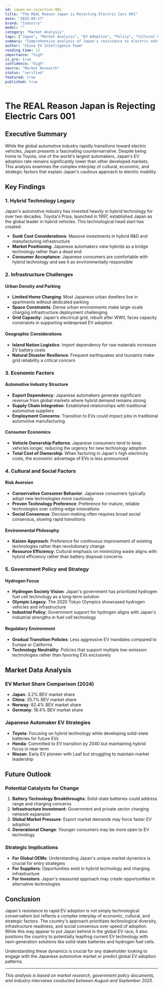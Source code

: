 ```yaml
---
id: japan-ev-rejection-001
title: "The REAL Reason Japan is Rejecting Electric Cars 001"
date: "2025-09-27"
brand: "Industry"
model: ""
category: "Market Analysis"
tags: ["Japan", "Market Analysis", "EV Adoption", "Policy", "Cultural Factors"]
summary: "Comprehensive analysis of Japan's resistance to electric vehicle adoption, examining cultural, economic, and policy factors that differentiate the Japanese market from global EV trends."
author: "China EV Intelligence Team"
reading_time: 12
importance: "high"
is_pro: true
confidence: "high"
source: "Market Research"
status: "verified"
featured: true
published: true
---
```


# The REAL Reason Japan is Rejecting Electric Cars 001

## Executive Summary

While the global automotive industry rapidly transitions toward electric vehicles, Japan presents a fascinating counternarrative. Despite being home to Toyota, one of the world's largest automakers, Japan's EV adoption rate remains significantly lower than other developed markets. This analysis examines the complex interplay of cultural, economic, and strategic factors that explain Japan's cautious approach to electric mobility.

## Key Findings

### 1. Hybrid Technology Legacy

Japan's automotive industry has invested heavily in hybrid technology for over two decades. Toyota's Prius, launched in 1997, established Japan as the global leader in hybrid vehicles. This technological head start has created:

- **Sunk Cost Considerations**: Massive investments in hybrid R&D and manufacturing infrastructure
- **Market Positioning**: Japanese automakers view hybrids as a bridge technology rather than a dead end
- **Consumer Acceptance**: Japanese consumers are comfortable with hybrid technology and see it as environmentally responsible

### 2. Infrastructure Challenges

#### Urban Density and Parking
- **Limited Home Charging**: Most Japanese urban dwellers live in apartments without dedicated parking
- **Space Constraints**: Dense urban environments make large-scale charging infrastructure deployment challenging
- **Grid Capacity**: Japan's electrical grid, rebuilt after WWII, faces capacity constraints in supporting widespread EV adoption

#### Geographic Considerations
- **Island Nation Logistics**: Import dependency for raw materials increases EV battery costs
- **Natural Disaster Resilience**: Frequent earthquakes and tsunamis make grid reliability a critical concern

### 3. Economic Factors

#### Automotive Industry Structure
- **Export Dependency**: Japanese automakers generate significant revenue from global markets where hybrid demand remains strong
- **Supply Chain Integration**: Established relationships with traditional automotive suppliers
- **Employment Concerns**: Transition to EVs could impact jobs in traditional automotive manufacturing

#### Consumer Economics
- **Vehicle Ownership Patterns**: Japanese consumers tend to keep vehicles longer, reducing the urgency for new technology adoption
- **Total Cost of Ownership**: When factoring in Japan's high electricity costs, the economic advantage of EVs is less pronounced

### 4. Cultural and Social Factors

#### Risk Aversion
- **Conservative Consumer Behavior**: Japanese consumers typically adopt new technologies more cautiously
- **Proven Technology Preference**: Preference for mature, reliable technologies over cutting-edge innovations
- **Social Consensus**: Decision-making often requires broad social consensus, slowing rapid transitions

#### Environmental Philosophy
- **Kaizen Approach**: Preference for continuous improvement of existing technologies rather than revolutionary change
- **Resource Efficiency**: Cultural emphasis on minimizing waste aligns with hybrid efficiency rather than battery disposal concerns

### 5. Government Policy and Strategy

#### Hydrogen Focus
- **Hydrogen Society Vision**: Japan's government has prioritized hydrogen fuel cell technology as a long-term solution
- **Olympic Legacy**: The 2020 Tokyo Olympics showcased hydrogen vehicles and infrastructure
- **Industrial Policy**: Government support for hydrogen aligns with Japan's industrial strengths in fuel cell technology

#### Regulatory Environment
- **Gradual Transition Policies**: Less aggressive EV mandates compared to Europe or California
- **Technology Neutrality**: Policies that support multiple low-emission technologies rather than favoring EVs exclusively

## Market Data Analysis

### EV Market Share Comparison (2024)
- **Japan**: 3.2% BEV market share
- **China**: 35.7% BEV market share
- **Norway**: 82.4% BEV market share
- **Germany**: 18.4% BEV market share

### Japanese Automaker EV Strategies
- **Toyota**: Focusing on hybrid technology while developing solid-state batteries for future EVs
- **Honda**: Committed to EV transition by 2040 but maintaining hybrid focus in near term
- **Nissan**: Early EV pioneer with Leaf but struggling to maintain market leadership

## Future Outlook

### Potential Catalysts for Change
1. **Battery Technology Breakthroughs**: Solid-state batteries could address range and charging concerns
2. **Infrastructure Investment**: Government and private sector charging network expansion
3. **Global Market Pressure**: Export market demands may force faster EV adoption
4. **Generational Change**: Younger consumers may be more open to EV technology

### Strategic Implications
- **For Global OEMs**: Understanding Japan's unique market dynamics is crucial for entry strategies
- **For Suppliers**: Opportunities exist in hybrid technology and charging infrastructure
- **For Investors**: Japan's measured approach may create opportunities in alternative technologies

## Conclusion

Japan's resistance to rapid EV adoption is not simply technological conservatism but reflects a complex interplay of economic, cultural, and strategic factors. The country's approach prioritizes technological diversity, infrastructure readiness, and social consensus over speed of adoption. While this may appear to put Japan behind in the global EV race, it also positions the country to potentially leapfrog current EV technology with next-generation solutions like solid-state batteries and hydrogen fuel cells.

Understanding these dynamics is crucial for any stakeholder looking to engage with the Japanese automotive market or predict global EV adoption patterns.

---

*This analysis is based on market research, government policy documents, and industry interviews conducted between August and September 2025.*